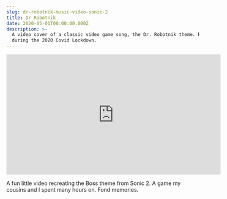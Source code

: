 ```yaml
---
slug: dr-robotnik-music-video-sonic-2
title: Dr Robotnik
date: 2020-05-01T00:00:00.000Z
description: >-
  A video cover of a classic video game song, the Dr. Robotnik theme. Recorded
  during the 2020 Covid Lockdown.
---
```


<div style="text-align: center;"><iframe width="560" height="315" src="https://www.youtube.com/embed/JXAT7v6FTTM" frameborder="0" allow="accelerometer; autoplay; encrypted-media; gyroscope; picture-in-picture" allowfullscreen></iframe></div>

A fun little video recreating the Boss theme from Sonic 2. A game my cousins and I spent many hours on. Fond memories.
